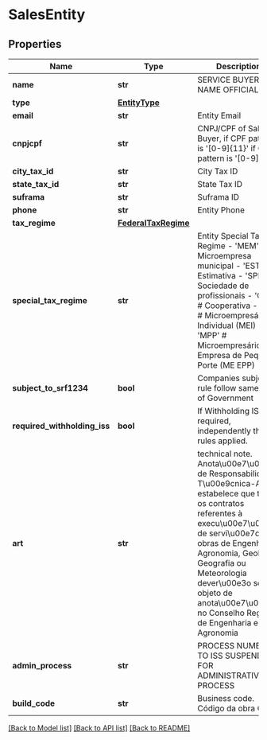 # SalesEntity

## Properties
Name | Type | Description | Notes
------------ | ------------- | ------------- | -------------
**name** | **str** | SERVICE BUYER NAME OFFICIAL | [optional] 
**type** | [**EntityType**](EntityType.md) |  | 
**email** | **str** | Entity Email | [optional] 
**cnpjcpf** | **str** | CNPJ/CPF of Sales Buyer, if CPF pattern is &#39;[0-9]{11}&#39; if CNPJ pattern is &#39;[0-9]{14}&#39; | [optional] 
**city_tax_id** | **str** | City Tax ID | [optional] 
**state_tax_id** | **str** | State Tax ID | [optional] 
**suframa** | **str** | Suframa ID | [optional] 
**phone** | **str** | Entity Phone | [optional] 
**tax_regime** | [**FederalTaxRegime**](FederalTaxRegime.md) |  | 
**special_tax_regime** | **str** | Entity Special Tax Regime  - &#39;MEM&#39; # Microempresa municipal - &#39;EST&#39; # Estimativa - &#39;SPR&#39; # Sociedade de profissionais - &#39;COP&#39; # Cooperativa - &#39;MEI&#39; # Microempresário Individual (MEI) - &#39;MPP&#39; # Microempresário e Empresa de Pequeno Porte (ME EPP)  | [optional] 
**subject_to_srf1234** | **bool** | Companies subject to rule follow same rule of Government | [optional] 
**required_withholding_iss** | **bool** | If Withholding ISS is required, independently the rules applied. | [optional] 
**art** | **str** | technical note. Anota\\u00e7\\u00e3o de Responsabilidade T\\u00e9cnica-ART, estabelece que todos os contratos referentes à  execu\\u00e7\\u00e3o de servi\\u00e7os ou obras de Engenharia, Agronomia, Geologia, Geografia ou Meteorologia dever\\u00e3o ser objeto de anota\\u00e7\\u00e3o no Conselho Regional de Engenharia e Agronomia | [optional] 
**admin_process** | **str** | PROCESS NUMBER TO ISS SUSPENDED FOR ADMINISTRATIVE PROCESS | [optional] 
**build_code** | **str** | Business code. Código da obra OBRA | [optional] 

[[Back to Model list]](../README.md#documentation-for-models) [[Back to API list]](../README.md#documentation-for-api-endpoints) [[Back to README]](../README.md)


